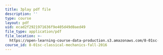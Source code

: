 ```yaml
---
title: 3play pdf file
description: ''
type: course
layout: pdf
uid: ecad2f2921971636f9e405d49d0aed49
file_type: application/pdf
file_location: >-
  https://open-learning-course-data-production.s3.amazonaws.com/8-01sc-classical-mechanics-fall-2016/ecad2f2921971636f9e405d49d0aed49_qxNJGKrx3EY.pdf
course_id: 8-01sc-classical-mechanics-fall-2016
---
```

